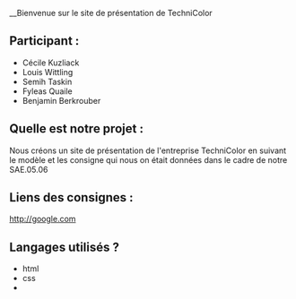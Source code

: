 __Bienvenue sur le site de présentation de TechniColor 


## Participant : 
- Cécile Kuzliack
- Louis Wittling
- Semih Taskin
- Fyleas Quaile
- Benjamin Berkrouber 

## Quelle est notre projet :

Nous créons un site de présentation de l'entreprise TechniColor en suivant le modèle et les consigne qui nous 
on était données dans le cadre de notre SAE.05.06

## Liens des consignes : 

http://google.com 



## Langages utilisés ?

- html
- css 
- 
